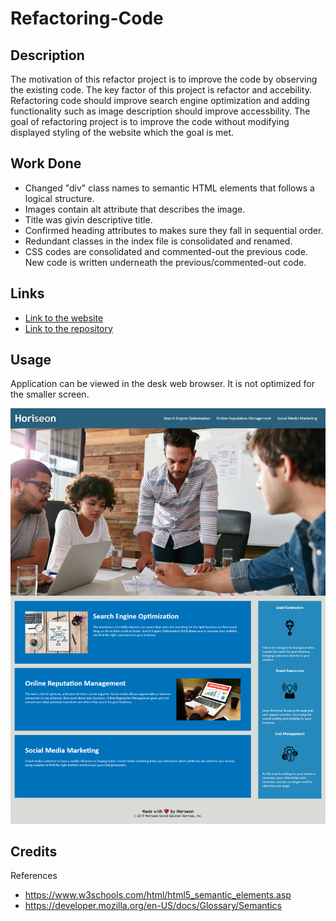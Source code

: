# Refactoring-Code

## Description

The motivation of this refactor project is to improve the code by observing the existing code. The key factor of this project is refactor and accebility. Refactoring code should improve search engine optimization and adding functionality such as image description should improve accessbility. The goal of refactoring project is to improve the code without modifying displayed styling of the website which the goal is met.

## Work Done

- Changed "div" class names to semantic HTML elements that follows a logical structure.
- Images contain alt attribute that describes the image.
- Title was givin descriptive title.
- Confirmed heading attributes to makes sure they fall in sequential order.
- Redundant classes in the index file is consolidated and renamed.
- CSS codes are consolidated and commented-out the previous code. New code is written underneath the previous/commented-out code.

## Links

- [Link to the website](https://namgiwoong.github.io/Refactoring-code/)
- [Link to the repository](https://github.com/namgiwoong/Refactoring-code)

## Usage

Application can be viewed in the desk web browser. It is not optimized for the smaller screen.

![](assets/images/screencapture-namgiwoong-github-io-Refactoring-code-2022-05-31-23_59_19.png)

## Credits

References

- https://www.w3schools.com/html/html5_semantic_elements.asp
- https://developer.mozilla.org/en-US/docs/Glossary/Semantics
